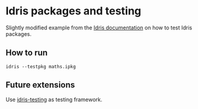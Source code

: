 Idris packages and testing
==========================

Slightly modified example from the [Idris documentation][doc] on how to test Idris packages.


How to run
----------

    idris --testpkg maths.ipkg


Future extensions
-----------------

Use [idris-testing][testing] as testing framework.


[doc]: http://docs.idris-lang.org/en/latest/tutorial/packages.html
[testing]: https://github.com/jfdm/idris-testing
